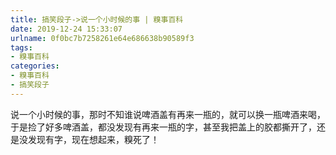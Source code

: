 ```yaml
---
title: 搞笑段子->说一个小时候的事 | 糗事百科
date: 2019-12-24 15:33:07
urlname: 0f0bc7b7258261e64e686638b90589f3
tags: 
- 糗事百科
categories:
- 糗事百科
- 搞笑段子
---
```

说一个小时候的事，那时不知谁说啤酒盖有再来一瓶的，就可以换一瓶啤酒来喝，于是捡了好多啤酒盖，都没发现有再来一瓶的字，甚至我把盖上的胶都撕开了，还是没发现有字，现在想起来，糗死了！


